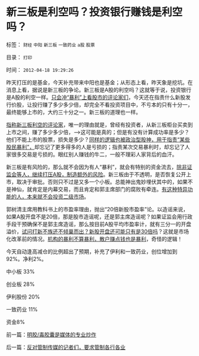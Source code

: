 # 新三板是利空吗？投资银行赚钱是利空吗？

标签： `财经` `中阳` `新三板` `一致药业` `a股` `股票` 

目录： `打印`

时间： `2012-04-18 19:29:26`

昨天打压的是基金，今天补充带来中阳也是基金；从形态上看，昨天象是挖坑。在消息上看，据说是新三板的争论。新三板是A股的利空吗？这就等于说，投资银行是A股的利空一样。[只会冲“暴利”上看股市的评论家们](../../../2011/12/24/投机是商业所必须，赌博提示特权经济仍存；.md)，今天还在指责什么新股发行价股，让投行赚了多少多少倍，却完全不看投资项目中，不亏本的只有十分一，最终能够上市的，大约三十分之一。新三板的道理也一样。

[指称新三板利空的评论家](../../../2010/12/13/呼吁股市计划经济的市场公害.md)，唯一的理由就是，曾经有投资者，从新三板柜台买卖到上市之间，赚了多少多少倍，——>这可能是真的；但是有没有计算成功率是多少？他们不能上市的股票，损失是多少？[同样的逻辑也被政治型股神，用于指责“某些股民暴利”，](../../../2009/12/10/专家教授嫌中国税收太轻，“向国际接轨”.md)却忘记了更多得多的人是亏损的；指责某次交易暴利时，却忘记了人家很多交易是亏损的。眼红别人赚钱的牛二，一般不理彩人家背后的血汗。

新三板是有风险的，那么就不会因为有人“暴利”，就会有特别的资金流去，[除非证监会等人，继续打压A股，制造额外的风险](../../../2012/1/30/A股散户化降低市场风险，打压散户的结果是恶性通货膨胀.md)。新三板由于不透明，是否恢复公开上市，取决于审批。否则只不过是又多一个小板。总能神出鬼妙埋伏其中的，如果不是神仙，就肯定是内幕交易，而且肯定和郭主席部门的腐败有牵连。[有这种特异功能的人，本来就不会投资二级市场](../../../2011/10/26/金融利益集团操纵官媒的强悍“民意”；.md)。

郭树清主席用教科书上的市盈率理由，抛出“20倍新股市盈率”论。以造谣来说，如果A股开盘不是20倍，那是股市造谣呢，还是郭主席造谣呢？如果证监会用行政手段干预确保不是郭主席造谣，那么按目前A股平均市盈率计，就有三分一的开盘溢价，[试问打新不族还不倾巢而出？新股开盘还可能只有是30倍吗](../../../2011/7/8/股神骂新股，发行管制的腐败；.md)？这就是市场化改革前的情况。[机构的暴利不算暴利，散户赚点钱也是暴利](../../../2012/1/30/新股改革从取缔“机构无风险垄断暴利特权”入手.md)，奇怪的逻辑！

今天自动逢高减仓的比例超出了预期，补充了伊利和一致药业，创位增加到92%。净利2%。

中小板 33%

创业板 28%

伊利股份 20%

一致药业 11%

资金8%



前一篇：[明胶/毒胶囊是媒体的专业炒作](../../../2012/4/18/明胶／毒胶囊是媒体的专业炒作.md)

后一篇：[反对管制传媒的记者们，要求管制各行各业](../../../2012/4/19/反对管制传媒的记者们，要求管制各行各业.md)